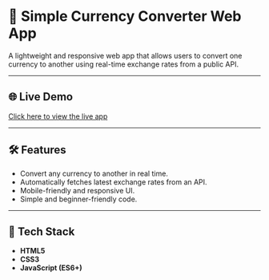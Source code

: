 # 💱 Simple Currency Converter Web App

A lightweight and responsive web app that allows users to convert one currency to another using real-time exchange rates from a public API.

---

## 🌐 Live Demo

[Click here to view the live app](https://techsimplifide.github.io/currency-converter-web-app/)

---

## 🛠️ Features

- Convert any currency to another in real time.
- Automatically fetches latest exchange rates from an API.
- Mobile-friendly and responsive UI.
- Simple and beginner-friendly code.

---

## 🧰 Tech Stack

- **HTML5**
- **CSS3**
- **JavaScript (ES6+)**
